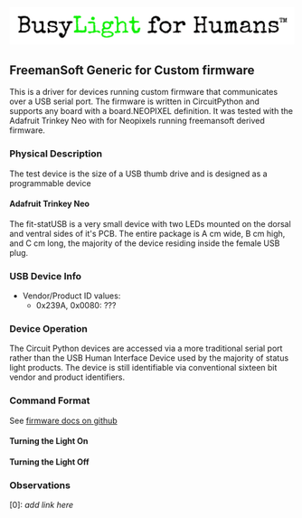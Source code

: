 ![Busylight Project Logo][L]

## FreemanSoft Generic for Custom firmware

This is a driver for devices running custom firmware that
communicates over a USB serial port.  The firmware is written
in CircuitPython and supports any board with a board.NEOPIXEL definition.
It was tested with the Adafruit Trinkey Neo with for Neopixels
running freemansoft derived firmware.

### Physical Description

The test device is the size of a USB thumb drive and is designed as a programmable device

#### Adafruit Trinkey Neo

The fit-statUSB is a very small device with two LEDs mounted on the
dorsal and ventral sides of it's PCB. The entire package is A cm wide,
B cm high, and C cm long, the majority of the device residing inside
the female USB plug.

### USB Device Info

- Vendor/Product ID values:
   - 0x239A, 0x0080: ???

### Device Operation

The Circuit Python devices are accessed via a more traditional serial port rather
than the USB Human Interface Device used by the majority of status
light products. The device is still identifiable via conventional
sixteen bit vendor and product identifiers.

### Command Format

See [firmware docs on github](https://github.com/freemansoft/Adafruit-Trinkey-CircuitPython/tree/main/Indicator-Light-neopixel)

#### Turning the Light On

#### Turning the Light Off

### Observations


[0]: _add link here_

[L]: ../assets/Unstacked-Logo-Light.png
[S]: https://github.com/pyserial/pyserial
